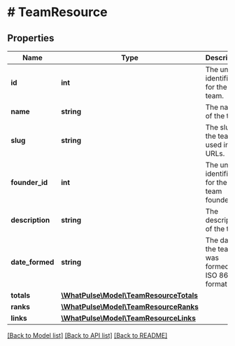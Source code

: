# # TeamResource

## Properties

Name | Type | Description | Notes
------------ | ------------- | ------------- | -------------
**id** | **int** | The unique identifier for the team. |
**name** | **string** | The name of the team. |
**slug** | **string** | The slug of the team, used in URLs. |
**founder_id** | **int** | The unique identifier for the team founder. |
**description** | **string** | The description of the team. |
**date_formed** | **string** | The date the team was formed, in ISO 8601 format. |
**totals** | [**\WhatPulse\Model\TeamResourceTotals**](TeamResourceTotals.md) |  |
**ranks** | [**\WhatPulse\Model\TeamResourceRanks**](TeamResourceRanks.md) |  |
**links** | [**\WhatPulse\Model\TeamResourceLinks**](TeamResourceLinks.md) |  |

[[Back to Model list]](../../README.md#models) [[Back to API list]](../../README.md#endpoints) [[Back to README]](../../README.md)
